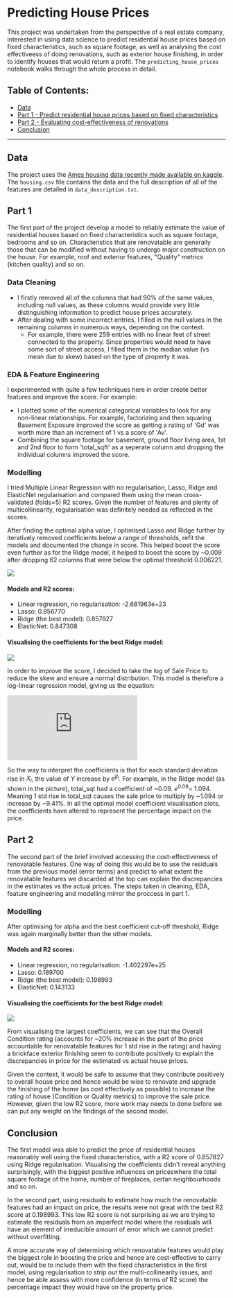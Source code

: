# Predicting House Prices

This project was undertaken from the perspective of a real estate company, interested in using data science to predict residential house prices based on fixed characteristics, such as square footage, as well as analysing the cost effectiveess of doing renovations, such as exterior house finishing, in order to identify houses that would return a profit. The `predicting_house_prices` notebook walks through the whole process in detail.

## Table of Contents:
- [Data](#Data)  
- [Part 1 - Predict residential house prices based on fixed characteristics](#part1)
- [Part 2 - Evaluating cost-effectiveness of renovations](#part2)
- [Conclusion](#conclusion)

---


<a name="Data"/>

## Data

The project uses the [Ames housing data recently made available on kaggle](https://www.kaggle.com/c/house-prices-advanced-regression-techniques). The `housing.csv` file contains the data and the full description of all of the features are detailed in `data_description.txt`.

<a name="part1"/>

## Part 1 

The first part of the project develop a model to reliably estimate the value of residential houses based on fixed characteristics such as square footage, bedrooms and so on. Characteristics that are renovatable are generally those that can be modified without having to undergo major construction on the house. For example, roof and exterior features, "Quality" metrics (kitchen quality) and so on. 

### Data Cleaning

- I firstly removed all of the columns that had 90% of the same values, including null values, as these columns would provide very little distinguishing information to predict house prices accurately. 
- After dealing with some incorrect entries, I filled in the null values in the remaining columns in numerous ways, depending on the context. 
    - For example, there were 259 entries with no linear feet of street connected to the property. Since properties would need to have some sort of street access, I filled them in the median value (vs mean due to skew) based on the type of property it was. 

### EDA & Feature Engineering 

I experimented with quite a few techniques here in order create better features and improve the score. For example: 
-  I plotted some of the numerical categorical variables to look for any non-linear relationships. For example, factorizing and then squaring Basement Exposure improved the score as getting a rating of 'Gd' was worth more than an increment of 1 vs a score of 'Av'. 
- Combining the square footage for basement, ground floor living area, 1st and 2nd floor to form 'total_sqft' as a seperate column and dropping the individual columns improved the score.


### Modelling

I tried Multiple Linear Regression with no regularisation, Lasso, Ridge and ElasticNet regularisation and compared them using the mean cross-validated (folds=5) R2 scores. Given the number of features and plenty of multicollinearity, regularisation was definitely needed as reflected in the scores.

After finding the optimal alpha value, I optimised Lasso and Ridge further by iteratively removed coefficients below a range of thresholds, refit the models and documented the change in score. This helped boost the score even further as for the Ridge model, it helped to boost the score by ~0.009 after dropping 62 columns that were below the optimal threshold 0.006221. 

![](images/ridge1_cvlineplot.png)


#### Models and R2 scores:

- Linear regression, no regularisation: -2.681963e+23
- Lasso: 0.856770
- Ridge (the best model): 0.857827
- ElasticNet: 0.847308

#### Visualising the coefficients for the best Ridge model:

![](images/ridge1_coeff.png)

In order to improve the score, I decided to take the log of Sale Price to reduce the skew and ensure a normal distribution. This model is therefore a log-linear regression model, giving us the equation:

![](https://latex.codecogs.com/gif.latex?ln%28Y%29%20%3D%20%5Cbeta_0%20&plus;%20%5Cbeta_1%20X_1%20&plus;...&plus;%20%5Cbeta_n%20X_n)

So the way to interpret the coefficients is that for each standard deviation rise in $X_i$, the value of $Y$ increase by $e^{\beta_i}$. For example, in the Ridge model (as shown in the picture), total_sqt had a coefficient of ~0.09. $e^{0.09} = ~1.094$. Meaning 1 std rise in total_sqt causes the sale price to multiply by ~1.094 or increase by ~9.41%. In all the optimal model coefficient visualisation plots, the coefficients have altered to represent the percentage impact on the price.

<a name="part2"/>

## Part 2 

The second part of the brief involved accessing the cost-effectiveness of renovatable features. One way of doing this would be to use the residuals from the previous model (error terms) and predict to what extent the renovatable features we discarded at the top can explain the discrepancies in the estimates vs the actual prices. The steps taken in cleaning, EDA, feature engineering and modelling mirror the proccess in part 1. 

### Modelling 

After optimising for alpha and the best coefficient cut-off threshold, Ridge was again marginally better than the other models. 

#### Models and R2 scores:

- Linear regression, no regularisation: -1.402297e+25
- Lasso: 0.189700
- Ridge (the best model): 0.198993
- ElasticNet: 0.143133

#### Visualising the coefficients for the best Ridge model:

![](images/ridge2_coeff.png)

From visualising the largest coefficients, we can see that the Overall Condition rating (accounts for ~20% increase in the part of the price accountable for renovatable features for 1 std rise in the rating) and having a brickface exterior finishing seem to contribute positively to explain the discrepancies in price for the estimated vs actual house prices. 

Given the context, it would be safe to assume that they contribute positively to overall house price and hence would be wise to renovate and upgrade the finishing of the home (as cost effectively as possible) to increase the rating of house (Condition or Quality metrics) to improve the sale price. However, given the low R2 score, more work may needs to done before we can put any weight on the findings of the second model.

<a name="conclusion"/>

## Conclusion

The first model was able to predict the price of residential houses reasonably well using the fixed characteristics, with a R2 score of 0.857827 using Ridge regularisation. Visualising the coefficients didn't reveal anything surprisingly, with the biggest positive influences on priceswhere the total square footage of the home, number of fireplaces, certan neighbourhoods and so on. 

In the second part, using residuals to estimate how much the renovatable features had an impact on price, the results were not great with the best R2 score at 0.198993. This low R2 score is not surprising as we are trying to estimate the residuals from an imperfect model where the residuals will have an element of irreducible amount of error which we cannot predict without overfitting.

A more accurate way of determining which renovatable features would play the biggest role in boosting the price and hence are cost-effective to carry out, would be to include them with the fixed characteristics in the first model, using regularisation to strip out the multi-collinearity issues, and hence be able assess with more confidence (in terms of R2 score) the percentage impact they would have on the property price.



